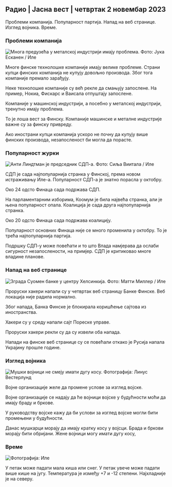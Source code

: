 ## Радио \| Јасна вест \| четвртак 2 новембар 2023

Проблеми компанија. Популарност партија. Напад на веб странице. Изглед војника. Време.

### Проблеми компанија

![Многа предузећа у металској индустрији имају проблема. Фото: Јука Есканен / Иле](хттпс://имагес.цдн.иле.фи/имаге/уплоад/ц_цроп,х_2268,в_4031,к_0,и_410/ар_1.7777777777777777,ц_филл,г_фацес,х_16705,х_пр_6705к_ауто:ецо/ф_ауто/фл_лосси/в1698216498/39-11907536538б9д499762)

Многе финске технолошке компаније имају велике проблеме. Страни купци финских компанија не купују довољно производа. Због тога компаније премало зарађују.

Неке технолошке компаније су већ рекле да смањују запослене. На пример, Нокиа, Фискарс и Ваисала отпуштају запослене.

Компаније у машинској индустрији, а посебно у металској индустрији, тренутно имају проблема.

То је лоша вест за Финску. Компаније машинске и металне индустрије важне су за финску привреду.

Ако инострани купци компанија ускоро не почну да купују више финских производа, незапосленост би могла да порасте.

### Популарност журки

![Анти Линдтман је председник СДП-а. Фото: Сиља Виитала / Иле](хттпс://имагес.цдн.иле.фи/имаге/уплоад/ц_цроп,х_2241,в_3984,к_0,и_0/ар_1.7777777777777777,ц_филл,г_фацес,х_1100/д/вк_ауто:ецо/ф_ауто/фл_лосси/в1696930784/39-118400565251б6бе058ф)

СДП је сада најпопуларнија странка у Финској, према новом истраживању Иле-а. Популарност СДП-а је знатно порасла у октобру.

Око 24 одсто Финаца сада подржава СДП.

На парламентарним изборима, Коомум је била највећа странка, али је њена популарност опала. Коалиција је сада друга најпопуларнија странка.

Око 20 одсто Финаца сада подржава коалицију.

Популарност основних Финаца није се много променила у октобру. То је трећа најпопуларнија партија.

Подршку СДП-у може повећати и то што Влада намјерава да ослаби сигурност незапослености, на примјер. СДП је критиковао многе владине планове.

### Напад на веб странице

![Зграда Суомен банке у центру Хелсинкија. Фото: Матти Миллер / Иле ](хттпс://имагес.цдн.иле.фи/имаге/уплоад/ц_цроп,х_1391,в_2472,к_0,и_112/ар_1.7777777777777777,ц_филл,г_фацес,х_1270,х_пр_0к_ауто:ецо/ф_ауто/фл_лосси/в1587997073/39-6686595еа6е8фц70цаб)

Проруски хакери напали су у четвртак веб страницу Банке Финске. Веб локација није радила нормално.

Због напада, Банка Финске је блокирала коришћење сајтова из иностранства.

Хакери су у среду напали сајт Пореске управе.

Проруски хакери рекли су да су извели оба напада.

Напади на финске веб странице су се повећали откако је Русија напала Украјину прошле године.

### Изглед војника

![Мушки војници не смеју имати дугу косу. Фотографија: Линус Вестерлунд](хттпс://имагес.цдн.иле.фи/имаге/уплоад/ц_цроп,х_3375,в_6000,к_0,и_522/ар_1.7777777777777777,ц_филл,г_фацес,х_6105,ецо/ф_ауто/фл_лосси/в1688460639/39-113784464а3дб01е8а65)

Војне организације желе да промене услове за изглед војске.

Војне организације се надају да ће војници војске у будућности моћи да имају браду и бркове.

У руководству војске кажу да би услови за изглед војске могли бити промењени у будућности.

Данас мушкарци морају да имају кратку косу у војсци. Брада и бркови морају бити обријани. Жене војници могу имати дугу косу,

### Време

![ Фотографија: Иле](хттпс://имагес.цдн.иле.фи/имаге/уплоад/ц_цроп,х_1080,в_1919,к_0,и_0/ар_1.7777777777777777,ц_филл,г_фацес,х_675,0/д_12_12:ецо/ф_ауто/фл_лосси/в1698940434/39-11951316543ц5фбц620ф)

У петак може падати мала киша или снег. У петак увече може падати више кише на југу. Температура је између +7 и -12 степени. Најхладније је на северу.